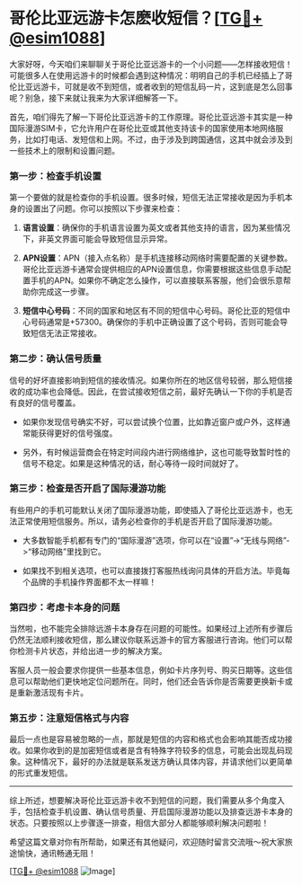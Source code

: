 # 哥伦比亚远游卡怎麽收短信？[[TG💪+ @esim1088](https://t.me/s/esim1088)]

大家好呀，今天咱们来聊聊关于哥伦比亚远游卡的一个小问题——怎样接收短信！可能很多人在使用远游卡的时候都会遇到这种情况：明明自己的手机已经插上了哥伦比亚远游卡，可就是收不到短信，或者收到的短信乱码一片，这到底是怎么回事呢？别急，接下来就让我来为大家详细解答一下。

首先，咱们得先了解一下哥伦比亚远游卡的工作原理。哥伦比亚远游卡其实是一种国际漫游SIM卡，它允许用户在哥伦比亚或其他支持该卡的国家使用本地网络服务，比如打电话、发短信和上网。不过，由于涉及到跨国通信，这其中就会涉及到一些技术上的限制和设置问题。

### **第一步：检查手机设置**

第一个要做的就是检查你的手机设置。很多时候，短信无法正常接收是因为手机本身的设置出了问题。你可以按照以下步骤来检查：

1. **语言设置**：确保你的手机语言设置为英文或者其他支持的语言，因为某些情况下，非英文界面可能会导致短信显示异常。
   
2. **APN设置**：APN（接入点名称）是手机连接移动网络时需要配置的关键参数。哥伦比亚远游卡通常会提供相应的APN设置信息，你需要根据这些信息手动配置手机的APN。如果你不确定怎么操作，可以直接联系客服，他们会很乐意帮助你完成这一步骤。

3. **短信中心号码**：不同的国家和地区有不同的短信中心号码。哥伦比亚的短信中心号码通常是+57300。确保你的手机中正确设置了这个号码，否则可能会导致短信无法正常接收。

### **第二步：确认信号质量**

信号的好坏直接影响到短信的接收情况。如果你所在的地区信号较弱，那么短信接收的成功率也会降低。因此，在尝试接收短信之前，最好先确认一下你的手机是否有良好的信号覆盖。

- 如果你发现信号确实不好，可以尝试换个位置，比如靠近窗户或户外，这样通常能获得更好的信号强度。
  
- 另外，有时候运营商会在特定时间段内进行网络维护，这也可能导致暂时性的信号不稳定。如果是这种情况的话，耐心等待一段时间就好了。

### **第三步：检查是否开启了国际漫游功能**

有些用户的手机可能默认关闭了国际漫游功能，即使插入了哥伦比亚远游卡，也无法正常使用短信服务。所以，请务必检查你的手机是否开启了国际漫游功能。

- 大多数智能手机都有专门的“国际漫游”选项，你可以在“设置”->“无线与网络”->“移动网络”里找到它。
  
- 如果找不到相关选项，也可以直接拨打客服热线询问具体的开启方法。毕竟每个品牌的手机操作界面都不太一样嘛！

### **第四步：考虑卡本身的问题**

当然啦，也不能完全排除远游卡本身存在问题的可能性。如果经过上述所有步骤后仍然无法顺利接收短信，那么建议你联系远游卡的官方客服进行咨询。他们可以帮你检测卡片状态，并给出进一步的解决方案。

客服人员一般会要求你提供一些基本信息，例如卡片序列号、购买日期等。这些信息可以帮助他们更快地定位问题所在。同时，他们还会告诉你是否需要更换新卡或是重新激活现有卡片。

### **第五步：注意短信格式与内容**

最后一点也是容易被忽略的一点，那就是短信的内容和格式也会影响其能否成功接收。如果你收到的是加密短信或者是含有特殊字符较多的信息，可能会出现乱码现象。这种情况下，最好的办法就是联系发送方确认具体内容，并请求他们以更简单的形式重发短信。

---

综上所述，想要解决哥伦比亚远游卡收不到短信的问题，我们需要从多个角度入手，包括检查手机设置、确认信号质量、开启国际漫游功能以及排查远游卡本身的状态。只要按照以上步骤逐一排查，相信大部分人都能够顺利解决问题啦！

希望这篇文章对你有所帮助，如果还有其他疑问，欢迎随时留言交流哦～祝大家旅途愉快，通讯畅通无阻！

[[TG💪+ @esim1088](https://t.me/s/esim1088) ![Image](https://i.postimg.cc/4NQfJmqS/Snipaste-2025-05-13-00-14-12.png)]